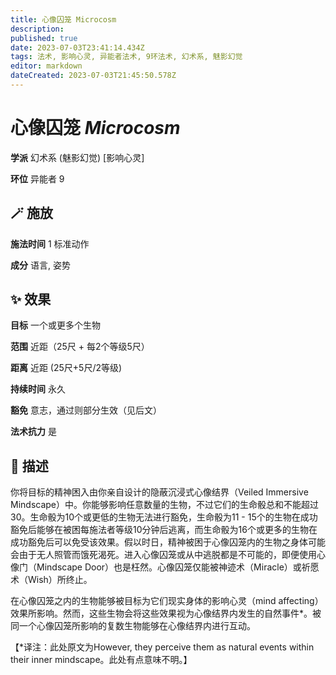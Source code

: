 ```yaml
---
title: 心像囚笼 Microcosm
description: 
published: true
date: 2023-07-03T23:41:14.434Z
tags: 法术, 影响心灵, 异能者法术, 9环法术, 幻术系, 魅影幻觉
editor: markdown
dateCreated: 2023-07-03T21:45:50.578Z
---
```


# **心像囚笼** *Microcosm*

**学派** 幻术系 (魅影幻觉) \[影响心灵\] 

**环位** 异能者 9

## 🪄 施放

**施法时间** 1 标准动作

**成分** 语言, 姿势

## ✨ 效果 

**目标** 一个或更多个生物 

**范围** 近距（25尺 + 每2个等级5尺）

**距离** 近距 (25尺+5尺/2等级)  

**持续时间** 永久 

**豁免** 意志，通过则部分生效（见后文）

**法术抗力** 是

## 📖 描述

你将目标的精神困入由你亲自设计的隐蔽沉浸式心像结界（Veiled Immersive Mindscape）中。你能够影响任意数量的生物，不过它们的生命骰总和不能超过30。生命骰为10个或更低的生物无法进行豁免，生命骰为11 - 15个的生物在成功豁免后能够在被困每施法者等级10分钟后逃离，而生命骰为16个或更多的生物在成功豁免后可以免受该效果。假以时日，精神被困于心像囚笼内的生物之身体可能会由于无人照管而饿死渴死。进入心像囚笼或从中逃脱都是不可能的，即便使用心像门（Mindscape Door）也是枉然。心像囚笼仅能被神迹术（Miracle）或祈愿术（Wish）所终止。

在心像囚笼之内的生物能够被目标为它们现实身体的影响心灵（mind affecting）效果所影响。然而，这些生物会将这些效果视为心像结界内发生的自然事件*。被同一个心像囚笼所影响的复数生物能够在心像结界内进行互动。

【*译注：此处原文为However, they perceive them as natural events within their inner mindscape。此处有点意味不明。】
    